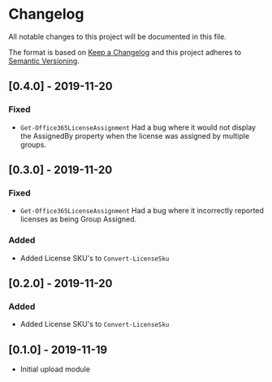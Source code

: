 # Changelog

All notable changes to this project will be documented in this file.

The format is based on [Keep a Changelog](http://keepachangelog.com/en/1.0.0/)
and this project adheres to [Semantic Versioning](http://semver.org/spec/v2.0.0.html).

## [0.4.0] - 2019-11-20

### Fixed

- `Get-Office365LicenseAssignment` Had a bug where it would not display the AssignedBy property when the license was assigned by multiple groups.

## [0.3.0] - 2019-11-20

### Fixed

- `Get-Office365LicenseAssignment` Had a bug where it incorrectly reported licenses as being Group Assigned.

### Added

- Added License SKU's to `Convert-LicenseSku`


## [0.2.0] - 2019-11-20

### Added

- Added License SKU's to `Convert-LicenseSku`

## [0.1.0] - 2019-11-19

 - Initial upload module
